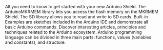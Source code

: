 <EssentialsColumn title="First Steps">
  <EssentialElement title="Quickstart Guide" type="getting-started" link="/tutorials/mkr-mem-shield/mkr-mem-shield-data-logger">
    All you need to know to get started with your new Arduino Shield.
  </EssentialElement>

</EssentialsColumn>

<EssentialsColumn title="Suggested Libraries">

  <EssentialElement title="Arduino-MKRMEM" type="library" link="https://www.arduino.cc/reference/en/libraries/arduino_mkrmem/">
    The ArduinoMKRMEM library lets you access the flash memory on the MKRMEM Shield.
  </EssentialElement>

  <EssentialElement title="SD library" type="library" link="https://www.arduino.cc/en/Reference/SD">
    The SD library allows you to read and write to SD cards.
  </EssentialElement>

</EssentialsColumn>

<EssentialsColumn title="Arduino Basics">
  <EssentialElement title="Built-in Examples" type="tutorial" link="/built-in-examples/">
    Built-in Examples are sketches included in the Arduino IDE and demonstrate all basic Arduino commands.
  </EssentialElement>
  <EssentialElement title="Learn" type="resource" link="/learn/">
    Discover interesting articles, principles and techniques related to the Arduino ecosystem.
  </EssentialElement>
  <EssentialElement title="Language References" type="resource" link="https://www.arduino.cc/reference/en/">
  Arduino programming language can be divided in three main parts: functions, values (variables and constants), and structure.
  </EssentialElement>
</EssentialsColumn>